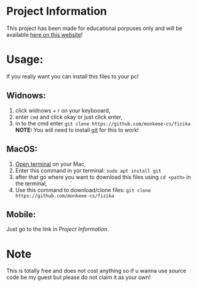 # Project Information
This project has been made for educational porpuses only and will be available [here on this website](https://monkeee-cs.github.io/physics)!

# Usage:
If you really want you can install this files to your pc!
## Widnows:
1. click widnows + r on your keybooard,
2. enter `cmd` and click okay or just click enter,
3. in to the cmd enter
```git clone https://github.com/monkeee-cs/fizika```
**NOTE:** You will need to install [git](https://git-scm.com/) for this to work!
## MacOS:
1. [Open terminal](https://support.apple.com/sl-si/guide/terminal/apd5265185d-f365-44cb-8b09-71a064a42125/mac) on your Mac,
2. Enter this command in yor terminal:
```sudo apt install git```
3. after that go where you want to download this files using  `cd <path>` in the terminal,
4. Use this command to download/clone files:
   ```git clone https://github.com/monkeee-cs/fizika```
## Mobile:
Just go to the link in *Project Information*.
# Note
This is totally free and does not cost anything so if u wanna use source code be my guest but please do not claim it as your own!
